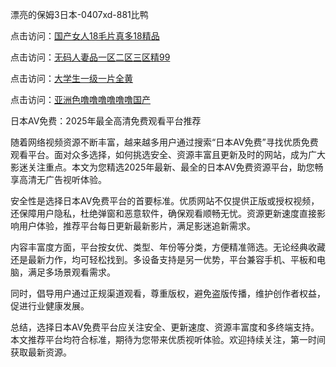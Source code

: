 漂亮的保姆3日本-0407xd-881比鸭


点击访问：<a href="https://rtj-3zo.pages.dev/">国产女人18毛片真多18精品</a>

点击访问：<a href="https://gda-c7m.pages.dev/">无码人妻品一区二区三区精99</a>

点击访问：<a href="https://gfd-5xg.pages.dev/">大学生一级一片全黄</a>

点击访问：<a href="https://fdhf-454.pages.dev/">亚洲色噜噜噜噜噜噜国产</a>


日本AV免费：2025年最全高清免费观看平台推荐

随着网络视频资源不断丰富，越来越多用户通过搜索“日本AV免费”寻找优质免费观看平台。面对众多选择，如何挑选安全、资源丰富且更新及时的网站，成为广大影迷关注重点。本文为您精选2025年最新、最全的日本AV免费资源平台，助您畅享高清无广告视听体验。

安全性是选择日本AV免费平台的首要标准。优质网站不仅提供正版或授权视频，还保障用户隐私，杜绝弹窗和恶意软件，确保观看顺畅无忧。资源更新速度直接影响用户体验，推荐平台每日更新最新影片，满足影迷追新需求。

内容丰富度方面，平台按女优、类型、年份等分类，方便精准筛选。无论经典收藏还是最新力作，均可轻松找到。多设备支持是另一优势，平台兼容手机、平板和电脑，满足多场景观看需求。

同时，倡导用户通过正规渠道观看，尊重版权，避免盗版传播，维护创作者权益，促进行业健康发展。

总结，选择日本AV免费平台应关注安全、更新速度、资源丰富度和多终端支持。本文推荐平台均符合标准，期待为您带来优质视听体验。欢迎持续关注，第一时间获取最新资源。



<span style="display:none;">[Canonical link](https://github.com/xduan266/45766 ）</span>
